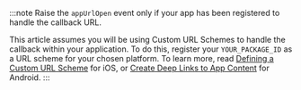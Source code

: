 <!--markdownlint-disable MD041 -->

:::note
Raise the `appUrlOpen` event only if your app has been registered to handle the callback URL.

This article assumes you will be using Custom URL Schemes to handle the callback within your application. To do this, register your `YOUR_PACKAGE_ID` as a URL scheme for your chosen platform. To learn more, read [Defining a Custom URL Scheme](https://developer.apple.com/documentation/xcode/defining-a-custom-url-scheme-for-your-app) for iOS, or [Create Deep Links to App Content](https://developer.android.com/training/app-links/deep-linking) for Android.
:::
